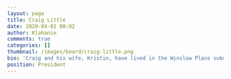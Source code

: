 ```yaml
---
layout: page
title: Craig Little
date: 2020-04-01 00:02
author: Klahanie
comments: true
categories: []
thumbnail: /images/board/craig-little.png
bio: 'Craig and his wife, Kristin, have lived in the Winslow Place subdivision for the past 9 years.  They have 3 very active kids ages 9, 6 and 5 that enjoy all that Klahanie has to offer.  Craig had been in the commercial finance field for 10 years before starting his own business 5 years ago.   You can find Craig at his kids numerous sporting events and activities or biking around the trails in Sammamish.  He looks forward to serving the community on the HOA board. <br>Term Expires: 2024'
position: President
---
```


    
